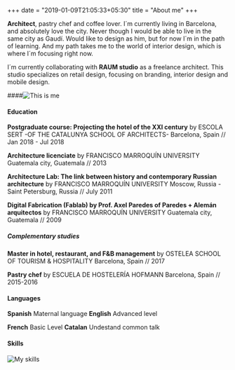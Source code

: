 +++
date = "2019-01-09T21:05:33+05:30"
title = "About me"
+++

**Architect**, pastry chef and coffee lover. I´m currently living in Barcelona, and absolutely love the city. Never though I would be able to live in the same city as Gaudí. Would like to design as him, but for now I´m in the path of learning. And my path takes me to the world of interior design, which is where I´m focusing right now.

I´m currently collaborating with **RAUM studio** as a freelance architect. This studio specializes on retail design, focusing on branding, interior design and mobile design.

####![This is me][1]



#### Education

**Postgraduate course: Projecting the hotel of the XXI century** 
by ESCOLA SERT -OF THE CATALUNYA SCHOOL OF ARCHITECTS-
Barcelona, Spain // Jan 2018 - Jul 2018 

**Architecture licenciate** 
by FRANCISCO MARROQUÍN UNIVERSITY
Guatemala city, Guatemala // 2013

**Architecture Lab: The link between history and contemporary Russian architecture** 
by FRANCISCO MARROQUÍN UNIVERSITY
Moscow, Russia - Saint Petersburg, Russia // July 2011

**Digital Fabrication (Fablab) by Prof. Axel Paredes of Paredes + Alemán arquitectos**
by FRANCISCO MARROQUÍN UNIVERSITY
Guatemala city, Guatemala // 2009


##### Complementary studies

**Master in hotel, restaurant, and F&B management** 
by OSTELEA SCHOOL OF TOURISM & HOSPITALITY
Barcelona, Spain // 2017

**Pastry chef**
by ESCUELA DE HOSTELERÍA HOFMANN
Barcelona, Spain // 2015-2016



#### Languages

**Spanish**  Maternal language        **English**  Advanced level

**French**   Basic Level              **Catalan**  Undestand common talk



#### Skills

   ![My skills][2]


[1]: /img/About%201.jpg
[2]: /img/AboutSkills.jpg


